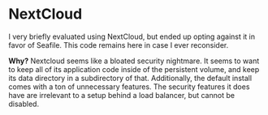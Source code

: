 # NextCloud

I very briefly evaluated using NextCloud, but ended up opting against it in favor of Seafile. This code remains here in case I ever reconsider.

**Why?** Nextcloud seems like a bloated security nightmare. It seems to want to keep all of its application code inside of the persistent volume, and keep its data directory in a subdirectory of that. Additionally, the default install comes with a ton of unnecessary features. The security features it does have are irrelevant to a setup behind a load balancer, but cannot be disabled.